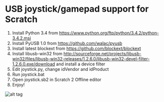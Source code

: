 USB joystick/gamepad support for Scratch
======================================

1. Install Python 3.4 from https://www.python.org/ftp/python/3.4.2/python-3.4.2.msi
2. Install PyUSB 1.0 from https://github.com/walac/pyusb
3. Install latest blockext from https://github.com/blockext/blockext
4. Install libusb-win32 from http://sourceforge.net/projects/libusb-win32/files/libusb-win32-releases/1.2.6.0/libusb-win32-devel-filter-1.2.6.0.exe/download and install a device filter
5. Edit joystick.py, change idVendor and idProduct
6. Run joystick.bat
7. Open joystick.sb2 in Scratch 2 Offline editor
8. Enjoy!

![alt tag](http://i.imgur.com/WShXplV.jpg)
